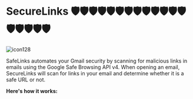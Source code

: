 # SecureLinks 🛡️🛡️🛡️🛡️🛡️🛡️🛡️🛡️🛡️🛡️🛡️🛡️🛡️🛡️🛡️🛡️🛡️🛡️
![icon128](https://github.com/user-attachments/assets/05ca0d24-7b07-44e4-b385-447d94688a25)


SafeLinks automates your Gmail security by scanning for malicious links in emails using the Google Safe Browsing API v4. When opening an email, SecureLinks will scan for links in your email and determine whether it is a safe URL or not.

**Here's how it works:**

